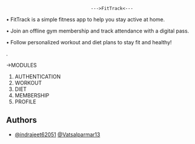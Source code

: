                                     --->FitTrack<---

• FitTrack is a simple fitness app to help you stay
active at home.

• Join an offline gym membership and track
attendance with a digital pass.

• Follow personalized workout and diet plans to
stay fit and healthy!

.

->MODULES

1. AUTHENTICATION
2. WORKOUT
3. DIET
4. MEMBERSHIP
5. PROFILE

## Authors

- [@indrajeet62051](https://github.com/indrajeet62051)
[@Vatsalparmar13](https://github.com/Vatsalparmar13)
